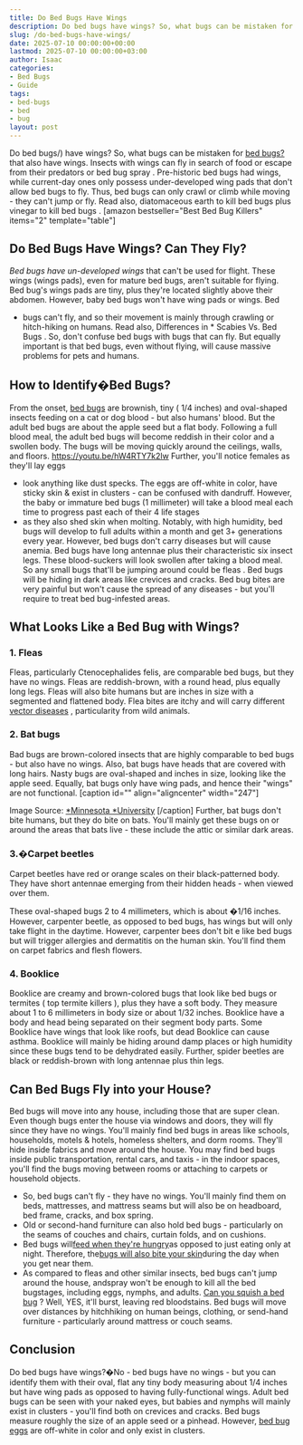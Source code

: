 ```yaml
---
title: Do Bed Bugs Have Wings
description: Do bed bugs have wings? So, what bugs can be mistaken for bed bugs? that also have wings. Insects with wings can fly in search of food or escape from their...
slug: /do-bed-bugs-have-wings/
date: 2025-07-10 00:00:00+00:00
lastmod: 2025-07-10 00:00:00+03:00
author: Isaac
categories:
- Bed Bugs
- Guide
tags:
- bed-bugs
- bed
- bug
layout: post
---
```

Do
bed bugs/)
have wings? So,
what bugs can be mistaken for [bed bugs?](https://pestpolicy.com/bugs-that-look-like-bed-bugs/)
that also have wings. Insects with wings can fly in search of food or escape from their predators or
bed bug spray
.
Pre-historic bed bugs had wings, while current-day ones only possess under-developed wing pads that don't allow bed bugs to fly.
Thus, bed bugs can only crawl or climb while moving - they can't jump or fly. Read also,
diatomaceous earth to kill bed bugs
plus
vinegar to kill bed bugs
.
[amazon bestseller="Best Bed Bug Killers" items="2" template="table"]
## Do Bed Bugs Have Wings? Can They Fly?
*Bed bugs have un-developed wings*
that can't be used for flight. These wings (wings pads), even for mature bed bugs, aren't suitable for flying.
Bed bug's
wings pads are tiny, plus
they're located slightly above their abdomen. However,
baby bed bugs
won't have wing pads or wings.
Bed
* bugs can't fly, and so their movement is mainly through crawling or hitch-hiking on humans. Read also, Differences in *
Scabies Vs. Bed Bugs
.
So, don't confuse bed bugs with bugs that can fly. But equally important is that bed bugs, even without flying, will cause massive problems for pets and humans.
## How to Identify�Bed Bugs?
From the onset,
[bed bugs](https://wagner.edu/campus-services/operations/bed-bug-policy/)
are brownish, tiny ( 1/4 inches) and oval-shaped insects feeding on a cat or dog blood - but also humans' blood. But the adult bed bugs are about the apple seed but a flat body.
Following a full blood meal, the adult bed bugs will become reddish in their color and a swollen body. The bugs will be moving quickly around the ceilings, walls, and floors.
https://youtu.be/hW4RTY7k2lw
Further, you'll notice
females as they'll lay eggs
- look anything like dust specks. The eggs are off-white in color, have sticky skin & exist in clusters -
can be confused with dandruff.
However, the baby or immature bed bugs (1 millimeter) will take a blood meal each time to progress past each of their 4
life stages
- as they also shed skin when molting.
Notably, with high humidity, bed bugs will develop to full adults within a month and get 3+ generations every year. However, bed bugs don't carry diseases but will cause anemia.
Bed bugs
have long antennae plus
their characteristic six insect legs. These blood-suckers will look swollen after taking a blood meal. So any small bugs that'll be jumping around could be
fleas
.
Bed bugs will be hiding
in dark areas like crevices and cracks.
Bed bug bites
are very painful but won't cause the spread of any diseases - but you'll require to treat bed bug-infested areas.
## What Looks Like a Bed Bug with Wings?
### 1. Fleas
Fleas, particularly Ctenocephalides felis, are comparable bed bugs, but they have no wings. Fleas are reddish-brown, with a round head, plus equally long legs.
Fleas will also bite humans
but are  inches in size with a segmented and flattened body. Flea bites are itchy and will carry different
[vector diseases](https://www.who.int/news-room/fact-sheets/detail/vector-borne-diseases)
, particularity from wild animals.
### 2. Bat bugs
Bad bugs are brown-colored insects that are highly comparable to bed bugs - but also have no wings. Also, bat bugs have heads that are covered with long hairs.
Nasty bugs are oval-shaped and  inches in size, looking like the apple seed. Equally, bat bugs only have wing pads, and hence their "wings" are not functional.
[caption id="" align="aligncenter" width="247"]

Image Source:
[*Minnesota *University](https://extension.umn.edu/biting-insects-and-insect-relatives/bed-bugs#bat-bugs-and-other-bed-bug-relatives-701110)
[/caption]
Further, bat
bugs don't bite
humans, but they do bite on bats. You'll mainly get these
bugs on or around the areas
that bats live - these include the attic or similar dark areas.
### 3.�Carpet beetles
Carpet beetles have red or orange scales on their black-patterned body. They have short antennae emerging from their hidden heads - when viewed over them.

These oval-shaped bugs 2 to 4 millimeters, which is about �1/16 inches. However, carpenter beetle, as opposed to bed bugs, has wings but will only take flight in the daytime.
However,
carpenter bees don't bit
e like bed bugs but will trigger allergies and dermatitis on the human skin. You'll find them on carpet fabrics and flesh flowers.
### 4. Booklice
Booklice are creamy and brown-colored bugs that look like bed bugs or termites (
top termite killers
), plus they have a soft body. They measure about 1 to 6 millimeters in body size or about 1/32 inches.
Booklice have a body and head being separated on their segment body parts. Some Booklice have wings that look like roofs, but dead Booklice can cause asthma.
Booklice will mainly be
hiding around damp places
or high humidity since these bugs tend to be dehydrated easily. Further,
spider beetles are black or reddish-brown with long antennae
plus thin legs.
## Can Bed Bugs Fly into your House?
Bed bugs
will move into any house, including those that are super clean. Even though bugs enter the house via windows and doors, they will fly since they have no wings.
You'll mainly find bed bugs in areas like schools, households, motels & hotels, homeless shelters, and dorm rooms. They'll hide inside fabrics and move around the house.
You may find bed bugs inside public transportation, rental cars, and taxis - in the indoor spaces, you'll find the bugs moving between rooms or attaching to carpets or household objects.
- So, bed bugs can't fly - they have no wings. You'll mainly find them on beds, mattresses, and mattress seams but will also be on headboard, bed frame, cracks, and box spring.
- Old or second-hand furniture can also hold bed bugs - particularly on the seams of couches and chairs, curtain folds, and on cushions.
- Bed bugs will[feed when they're hungry](http://www2.ca.uky.edu/entomology/entfacts/ef636.asp)as opposed to just eating only at night. Therefore, the[bugs will also bite your skin](https://pestpolicy.com/can-bed-bugs-live-in-your-skin/)during the day when you get near them.
- As compared to fleas and other similar insects, bed bugs can't jump around the house, andspray won't be enough to kill all the bed bugstages, including eggs, nymphs, and adults.
[Can you squish a bed bug](https://pestpolicy.com/what-happens-when-you-squish-a-bed-bug/)
? Well, YES, it'll burst, leaving red bloodstains. Bed bugs will move over distances by hitchhiking on human beings, clothing, or send-hand furniture - particularly around mattress or couch seams.
## Conclusion
Do bed bugs have wings?�No - bed bugs have no wings - but you can identify them with their oval, flat any tiny body measuring about 1/4 inches but have wing pads as opposed to having fully-functional wings.
Adult bed bugs can be seen with your naked eyes, but babies and nymphs will mainly exist in clusters - you'll find both on crevices and cracks.
Bed bugs measure roughly the size of an apple seed or a pinhead. However,
[bed bug eggs](https://pestpolicy.com/how-to-kill-bed-bug-eggs/)
are off-white in color and only exist in clusters.
